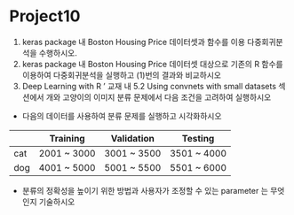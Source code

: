 # Project10
1. keras package 내 Boston Housing Price 데이터셋과 함수를 이용 다중회귀분석을 수행하시오.
2. keras package 내 Boston Housing Price 데이터셋 대상으로 기존의 R 함수를 이용하여 다중회귀분석을 실행하고 (1)번의 결과와 비교하시오
3. Deep Learning with R ’ 교재 내 5.2 Using convnets with small datasets 섹션에서 개와 고양이의 이미지 분류 문제에서 다음 조건을 고려하여 실행하시오
  - 다음의 데이터를 사용하여 분류 문제를 실행하고 시각화하시오

||Training|Validation|Testing|
|---|---|---|---|
|cat | 2001 ~ 3000 | 3001 ~ 3500 | 3501 ~ 4000|
|dog | 4001 ~ 5000 | 5001 ~ 5500 | 5501 ~ 6000|
- 분류의 정확성을 높이기 위한 방법과 사용자가 조정할 수 있는 parameter 는 무엇인지 기술하시오
